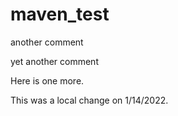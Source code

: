 # maven_test

another comment

yet another comment

Here is one more.

This was a local change on 1/14/2022.

